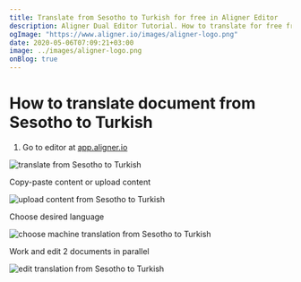 ```yaml
---
title: Translate from Sesotho to Turkish for free in Aligner Editor
description: Aligner Dual Editor Tutorial. How to translate for free from Sesotho to Turkish. Aligner is multilingual document management platform. 
ogImage: "https://www.aligner.io/images/aligner-logo.png"
date: 2020-05-06T07:09:21+03:00
image: ../images/aligner-logo.png
onBlog: true
---
```


# How to translate document from Sesotho to Turkish

1. Go to editor at [app.aligner.io](https://app.aligner.io "Aligner App web page")

![translate from Sesotho to Turkish](../aligner-blank-editor.png "translate from Sesotho to Turkish")

Copy-paste content or upload content

![upload content from Sesotho to Turkish](../aligner-uploaded-document.png "upload content from Sesotho to Turkish")

Choose desired language

![choose machine translation from Sesotho to Turkish](../aligner-language-dropdown.png "choose machine translation from Sesotho to Turkish")

Work and edit 2 documents in parallel

![edit translation from Sesotho to Turkish](../aligner-double-sitded-editor.png "edit translation from Sesotho to Turkish")

